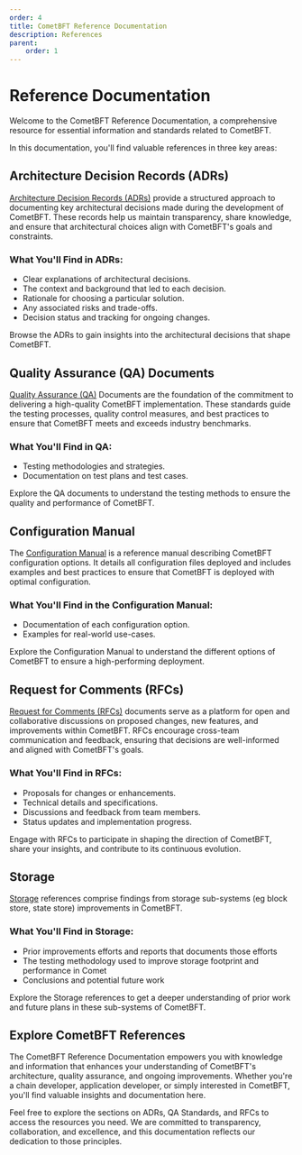 ```yaml
---
order: 4
title: CometBFT Reference Documentation
description: References
parent:
    order: 1
---
```


# Reference Documentation

Welcome to the CometBFT Reference Documentation, a comprehensive resource for essential information and
standards related to CometBFT.

In this documentation, you'll find valuable references in three key areas:

## Architecture Decision Records (ADRs)

[Architecture Decision Records (ADRs)](./architecture/README.md) provide a structured approach to documenting key architectural
decisions made during the development of CometBFT. These records help us maintain transparency,
share knowledge, and ensure that architectural choices align with CometBFT's goals and constraints.

### What You'll Find in ADRs:

- Clear explanations of architectural decisions.
- The context and background that led to each decision.
- Rationale for choosing a particular solution.
- Any associated risks and trade-offs.
- Decision status and tracking for ongoing changes.

Browse the ADRs to gain insights into the architectural decisions that shape CometBFT.

## Quality Assurance (QA) Documents

[Quality Assurance (QA)](./qa/README.md) Documents are the foundation of the commitment to delivering a high-quality CometBFT
implementation. These standards guide the testing processes, quality control measures, and best practices
to ensure that CometBFT meets and exceeds industry benchmarks.

### What You'll Find in QA:

- Testing methodologies and strategies.
- Documentation on test plans and test cases.

Explore the QA documents to understand the testing methods to ensure the quality and performance of CometBFT.

## Configuration Manual

The [Configuration Manual](./config/README.md) is a reference manual describing CometBFT configuration options.
It details all configuration files deployed and includes examples and best practices to ensure that
CometBFT is deployed with optimal configuration.

### What You'll Find in the Configuration Manual:

- Documentation of each configuration option.
- Examples for real-world use-cases.

Explore the Configuration Manual to understand the different options of CometBFT to ensure a high-performing deployment.

## Request for Comments (RFCs)

[Request for Comments (RFCs)](./rfc/README.md) documents serve as a platform for open and collaborative discussions on proposed
changes, new features, and improvements within CometBFT. RFCs encourage cross-team communication
and feedback, ensuring that decisions are well-informed and aligned with CometBFT's goals.

### What You'll Find in RFCs:

- Proposals for changes or enhancements.
- Technical details and specifications.
- Discussions and feedback from team members.
- Status updates and implementation progress.

Engage with RFCs to participate in shaping the direction of CometBFT, share your insights,
and contribute to its continuous evolution.

## Storage

[Storage](./storage/README.md) references comprise findings from storage sub-systems
(eg block store, state store) improvements in CometBFT.

### What You'll Find in Storage:

- Prior improvements efforts and reports that documents those efforts
- The testing methodology used to improve storage footprint and performance in Comet
- Conclusions and potential future work

Explore the Storage references to get a deeper understanding of prior work and future plans in these
sub-systems of CometBFT.

## Explore CometBFT References

The CometBFT Reference Documentation empowers you with knowledge and information that enhances
your understanding of CometBFT's architecture, quality assurance, and ongoing improvements.
Whether you're a chain developer, application developer, or simply interested in CometBFT,
you'll find valuable insights and documentation here.

Feel free to explore the sections on ADRs, QA Standards, and RFCs to access the resources you need.
We are committed to transparency, collaboration, and excellence, and this documentation reflects
our dedication to those principles.
